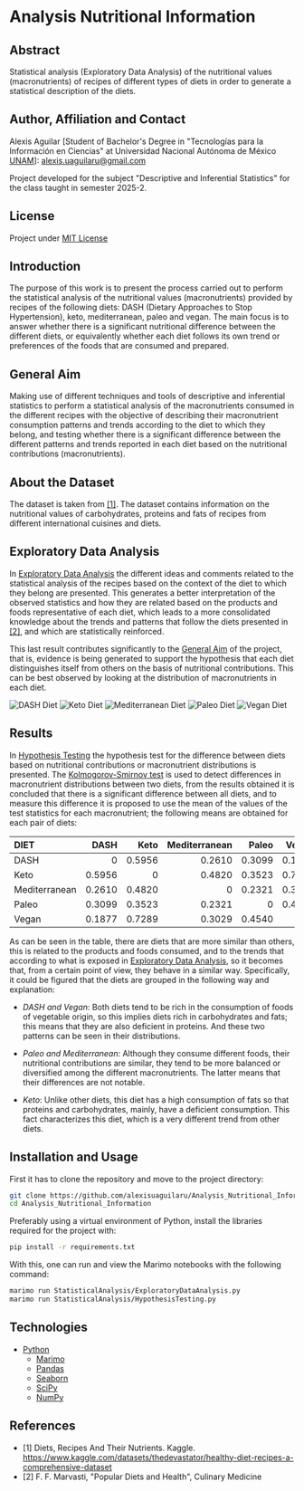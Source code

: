 # Analysis Nutritional Information

## Abstract
Statistical analysis (Exploratory Data Analysis) of the nutritional values (macronutrients) of recipes of different types of diets in order to generate a statistical description of the diets.

## Author, Affiliation and Contact
Alexis Aguilar [Student of Bachelor's Degree in "Tecnologías para la Información en Ciencias" at Universidad Nacional Autónoma de México [UNAM](https://www.unam.mx/)]: alexis.uaguilaru@gmail.com

Project developed for the subject "Descriptive and Inferential Statistics" for the class taught in semester 2025-2.

## License
Project under [MIT License](LICENSE)

## Introduction
The purpose of this work is to present the process carried out to perform the statistical analysis of the nutritional values (macronutrients) provided by recipes of the following diets: DASH (Dietary Approaches to Stop Hypertension), keto, mediterranean, paleo and vegan. The main focus is to answer whether there is a significant nutritional difference between the different diets, or equivalently whether each diet follows its own trend or preferences of the foods that are consumed and prepared.

## General Aim
Making use of different techniques and tools of descriptive and inferential statistics to perform a statistical analysis of the macronutrients consumed in the different recipes with the objective of describing their macronutrient consumption patterns and trends according to the diet to which they belong, and testing whether there is a significant difference between the different patterns and trends reported in each diet based on the nutritional contributions (macronutrients).

## About the Dataset 
The dataset is taken from [[1]](#references). The dataset contains information on the nutritional values of carbohydrates, proteins and fats of recipes from different international cuisines and diets.

## Exploratory Data Analysis
In [Exploratory Data Analysis](./StatisticalAnalysis/ExploratoryDataAnalysis.py) the different ideas and comments related to the statistical analysis of the recipes based on the context of the diet to which they belong are presented. This generates a better interpretation of the observed statistics and how they are related based on the products and foods representative of each diet, which leads to a more consolidated knowledge about the trends and patterns that follow the diets presented in [[2]](#references), and which are statistically reinforced.

This last result contributes significantly to the [General Aim](#general-aim) of the project, that is, evidence is being generated to support the hypothesis that each diet distinguishes itself from others on the basis of nutritional contributions. This can be best observed by looking at the distribution of macronutrients in each diet.

![DASH Diet](./Resources/DASHDiet.png)
![Keto Diet](./Resources/KetoDiet.png)
![Mediterranean Diet](./Resources/MediterraneanDiet.png)
![Paleo Diet](./Resources/PaleoDiet.png)
![Vegan Diet](./Resources/VeganDiet.png)

## Results
In [Hypothesis Testing](./StatisticalAnalysis/HypothesisTesting.py) the hypothesis test for the difference between diets based on nutritional contributions or macronutrient distributions is presented. The [Kolmogorov-Smirnov test](https://en.wikipedia.org/wiki/Kolmogorov%E2%80%93Smirnov_test) is used to detect differences in macronutrient distributions between two diets, from the results obtained it is concluded that there is a significant difference between all diets, and to measure this difference it is proposed to use the mean of the values of the test statistics for each macronutrient; the following means are obtained for each pair of diets:

| DIET          | DASH   | Keto   | Mediterranean | Paleo  | Vegan  |
| :------------ | -----: | -----: | ------------: | -----: | -----: |
| DASH          | 0      | 0.5956 | 0.2610        | 0.3099 | 0.1877 |
| Keto          | 0.5956 | 0      | 0.4820        | 0.3523 | 0.7289 |
| Mediterranean | 0.2610 | 0.4820 | 0             | 0.2321 | 0.3029 |
| Paleo         | 0.3099 | 0.3523 | 0.2321        | 0      | 0.4540 |
| Vegan         | 0.1877 | 0.7289 | 0.3029        | 0.4540 | 0      |

As can be seen in the table, there are diets that are more similar than others, this is related to the products and foods consumed, and to the trends that according to what is exposed in [Exploratory Data Analysis](./StatisticalAnalysis/ExploratoryDataAnalysis.py), so it becomes that, from a certain point of view, they behave in a similar way. Specifically, it could be figured that the diets are grouped in the following way and explanation:

* *DASH and Vegan*: Both diets tend to be rich in the consumption of foods of vegetable origin, so this implies diets rich in carbohydrates and fats; this means that they are also deficient in proteins. And these two patterns can be seen in their distributions.

* *Paleo and Mediterranean*: Although they consume different foods, their nutritional contributions are similar, they tend to be more balanced or diversified among the different macronutrients. The latter means that their differences are not notable.

* *Keto*: Unlike other diets, this diet has a high consumption of fats so that proteins and carbohydrates, mainly, have a deficient consumption. This fact characterizes this diet, which is a very different trend from other diets. 

## Installation and Usage
First it has to clone the repository and move to the project directory:
```bash
git clone https://github.com/alexisuaguilaru/Analysis_Nutritional_Information
cd Analysis_Nutritional_Information
```
Preferably using a virtual environment of Python, install the libraries required for the project with:
```bash
pip install -r requirements.txt
```
With this, one can run and view the Marimo notebooks with the following command:
```bash
marimo run StatisticalAnalysis/ExploratoryDataAnalysis.py
marimo run StatisticalAnalysis/HypothesisTesting.py
```

## Technologies
* [Python](https://www.python.org/)
  * [Marimo](https://marimo.io/)
  * [Pandas](https://pandas.pydata.org/)
  * [Seaborn](https://seaborn.pydata.org/)
  * [SciPy](https://scipy.org/)
  * [NumPy](https://numpy.org/)

## References
- [1] Diets, Recipes And Their Nutrients. Kaggle. https://www.kaggle.com/datasets/thedevastator/healthy-diet-recipes-a-comprehensive-dataset
- [2] F. F. Marvasti, "Popular Diets and Health", Culinary Medicine